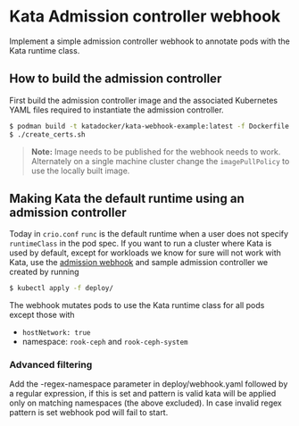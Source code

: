 # Kata Admission controller webhook

Implement a simple admission controller webhook to annotate pods with the 
Kata runtime class.

## How to build the admission controller

First build the admission controller image and the associated
Kubernetes YAML files required to instantiate the admission
controller.

```bash
$ podman build -t katadocker/kata-webhook-example:latest -f Dockerfile
$ ./create_certs.sh
```

> **Note:**
> Image needs to be published for the webhook needs to work. Alternately
> on a single machine cluster change the `imagePullPolicy` to use the locally
> built image.

## Making Kata the default runtime using an admission controller

Today in `crio.conf` `runc` is the default runtime when a user does not specify
`runtimeClass` in the pod spec. If you want to run a cluster where Kata is used
by default, except for workloads we know for sure will not work with Kata, use
the [admission webhook](https://kubernetes.io/docs/reference/access-authn-authz/extensible-admission-controllers/#admission-webhooks)
and sample admission controller we created by running

```bash
$ kubectl apply -f deploy/
```

The webhook mutates pods to use the Kata runtime class for all pods except
those with 

* `hostNetwork: true` 
* namespace: `rook-ceph` and `rook-ceph-system`

### Advanced filtering

Add the -regex-namespace parameter in deploy/webhook.yaml followed by a
regular expression, if this is set and pattern is valid kata will be
applied only on matching namespaces (the above excluded).
In case invalid regex pattern is set webhook pod will fail to start.
